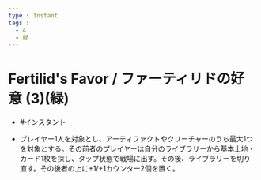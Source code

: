 ```yaml
---
type : Instant
tags : 
  - 4
  - 緑
---
```

# Fertilid's Favor / ファーティリドの好意 (3)(緑)

* #インスタント

* プレイヤー1人を対象とし、アーティファクトやクリーチャーのうち最大1つを対象とする。その前者のプレイヤーは自分のライブラリーから基本土地・カード1枚を探し、タップ状態で戦場に出す。その後、ライブラリーを切り直す。その後者の上に+1/+1カウンター2個を置く。


